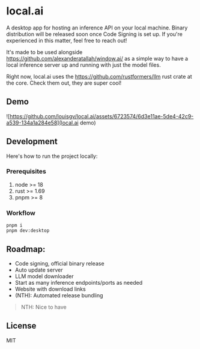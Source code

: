 # local.ai

A desktop app for hosting an inference API on your local machine. Binary distribution will be released soon once Code Signing is set up. If you're experienced in this matter, feel free to reach out!

It's made to be used alongside https://github.com/alexanderatallah/window.ai/ as a simple way to have a local inference server up and running with just the model files.

Right now, local.ai uses the https://github.com/rustformers/llm rust crate at the core. Check them out, they are super cool!

## Demo



![https://github.com/louisgv/local.ai/assets/6723574/6d3e11ae-5de4-42c9-a539-134a1a284e58](local.ai demo)



## Development

Here's how to run the project locally:

### Prerequisites

1. node >= 18
2. rust >= 1.69
3. pnpm >= 8

### Workflow

```
pnpm i
pnpm dev:desktop
```

## Roadmap:

- Code signing, official binary release
- Auto update server
- LLM model downloader
- Start as many inference endpoints/ports as needed
- Website with download links
- (NTH): Automated release bundling

> NTH: Nice to have

## License

MIT
